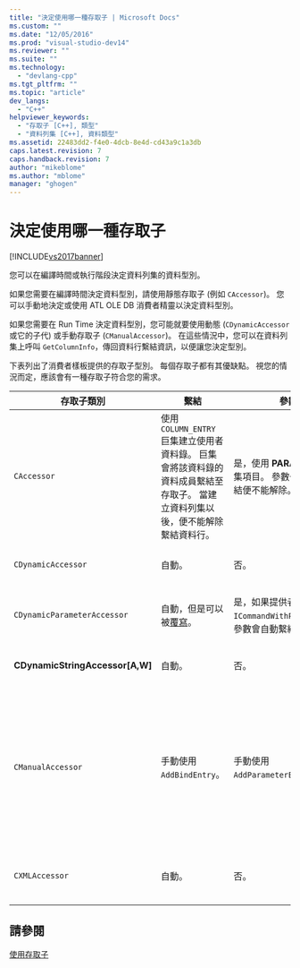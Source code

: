 ```yaml
---
title: "決定使用哪一種存取子 | Microsoft Docs"
ms.custom: ""
ms.date: "12/05/2016"
ms.prod: "visual-studio-dev14"
ms.reviewer: ""
ms.suite: ""
ms.technology: 
  - "devlang-cpp"
ms.tgt_pltfrm: ""
ms.topic: "article"
dev_langs: 
  - "C++"
helpviewer_keywords: 
  - "存取子 [C++], 類型"
  - "資料列集 [C++], 資料類型"
ms.assetid: 22483dd2-f4e0-4dcb-8e4d-cd43a9c1a3db
caps.latest.revision: 7
caps.handback.revision: 7
author: "mikeblome"
ms.author: "mblome"
manager: "ghogen"
---
```

# 決定使用哪一種存取子
[!INCLUDE[vs2017banner](../../assembler/inline/includes/vs2017banner.md)]

您可以在編譯時間或執行階段決定資料列集的資料型別。  
  
 如果您需要在編譯時間決定資料型別，請使用靜態存取子 \(例如 `CAccessor`\)。  您可以手動地決定或使用 ATL OLE DB 消費者精靈以決定資料型別。  
  
 如果您需要在 Run Time 決定資料型別，您可能就要使用動態 \(`CDynamicAccessor` 或它的子代\) 或手動存取子 \(`CManualAccessor`\)。  在這些情況中，您可以在資料列集上呼叫 `GetColumnInfo`，傳回資料行繫結資訊，以便讓您決定型別。  
  
 下表列出了消費者樣板提供的存取子型別。  每個存取子都有其優缺點。  視您的情況而定，應該會有一種存取子符合您的需求。  
  
|存取子類別|繫結|參數|Comment|  
|-----------|--------|--------|-------------|  
|`CAccessor`|使用 `COLUMN_ENTRY` 巨集建立使用者資料錄。  巨集會將該資料錄的資料成員繫結至存取子。  當建立資料列集以後，便不能解除繫結資料行。|是，使用 **PARAM\_MAP** 巨集項目。  參數一旦完成繫結便不能解除。|因為擁有少量程式碼，所以是最快速的存取子。|  
|`CDynamicAccessor`|自動。|否。|在您不知道資料列集的資料型別時很有用。|  
|`CDynamicParameterAccessor`|自動，但是可以被[覆寫](../../data/oledb/overriding-a-dynamic-accessor.md)。|是，如果提供者支援 `ICommandWithParameters`。  參數會自動繫結。|稍慢於 `CDynamicAccessor`，但是在呼叫泛用的預存程序時很有用。|  
|**CDynamicStringAccessor\[A,W\]**|自動。|否。|以字串資料方式擷取從資料存放區存取的資料。|  
|`CManualAccessor`|手動使用 `AddBindEntry`。|手動使用 `AddParameterEntry`。|非常快速；只繫結一次參數和資料行。  您可以決定要使用的資料型別\(如需範例說明，請參閱 [DBVIEWER](http://msdn.microsoft.com/zh-tw/07620f99-c347-4d09-9ebc-2459e8049832) 範例\)。比 `CDynamicAccessor` 或 `CAccessor` 需要更多的程式碼。  它比較像是直接呼叫 OLE DB。|  
|`CXMLAccessor`|自動。|否。|以字串資料方式擷取從資料存放區存取的資料，並將它格式化為 XML 標記資料。|  
  
## 請參閱  
 [使用存取子](../../data/oledb/using-accessors.md)